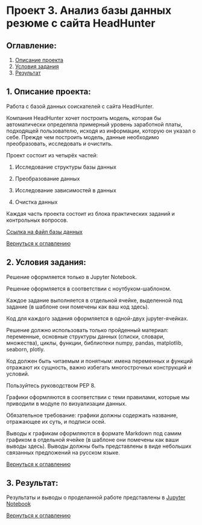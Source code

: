 
# Проект 3. Анализ базы данных резюме с сайта HeadHunter

## Оглавление:

1. [Описание проекта](#Описание-проекта)
2. [Условия задания](#Условия-задания)
3. [Результат](#Результат)

## 1. Описание проекта:

Работа с базой данных соискателей с сайта HeadHunter.

Компания HeadHunter хочет построить модель, которая бы автоматически определяла примерный уровень заработной платы, подходящей пользователю, исходя из информации, которую он указал о себе. Прежде чем построить модель, данные необходимо преобразовать, исследовать и очистить. 

Проект состоит из четырёх частей:

1. Исследование структуры базы данных

2. Преобразование данных

3. Исследование зависимостей в данных

4. Очистка данных

Каждая часть проекта состоит из блока практических заданий и контрольных вопросов.

[Ссылка на файл базы данных](https://drive.google.com/drive/folders/1kJpqwVzYDmZlyu1a1Q_mTmPvs_mVJs6R)

[Вернуться к оглавлению](#Оглавление)

## 2. Условия задания:

Решение оформляется только в Jupyter Notebook.

Решение оформляется в соответствии с ноутбуком-шаблоном.

Каждое задание выполняется в отдельной ячейке, выделенной под задание (в шаблоне они помечены как ваш код здесь).

Код для каждого задания оформляется в одной-двух jupyter-ячейках.

Решение должно использовать только пройденный материал: переменные, основные структуры данных (списки, словари, множества), циклы, функции, библиотеки numpy, pandas, matplotlib, seaborn, plotly.

Код должен быть читаемым и понятным: имена переменных и функций отражают их сущность, важно избегать многострочных конструкций и условий.

Пользуйтесь руководством PEP 8.

Графики оформляются в соответствии с теми правилами, которые мы приводили в модуле по визуализации данных.

Обязательное требование: графики должны содержать название, отражающее их суть, и подписи осей.

Выводы к графикам оформляются в формате Markdown под самим графиком в отдельной ячейке (в шаблоне они помечены как ваши выводы здесь). Выводы должны быть представлены в виде небольших связанных предложений на русском языке.

[Вернуться к оглавлению](#Оглавление)

## 3. Результат:

Результаты и выводы о проделанной работе представлены в [Jupyter Notebook](https://github.com/Irina-Kondratenko/SkillFactory/blob/main/Homework/Project_3/Project-3%20Notebook.ipynb)

[Вернуться к оглавлению](#Оглавление)